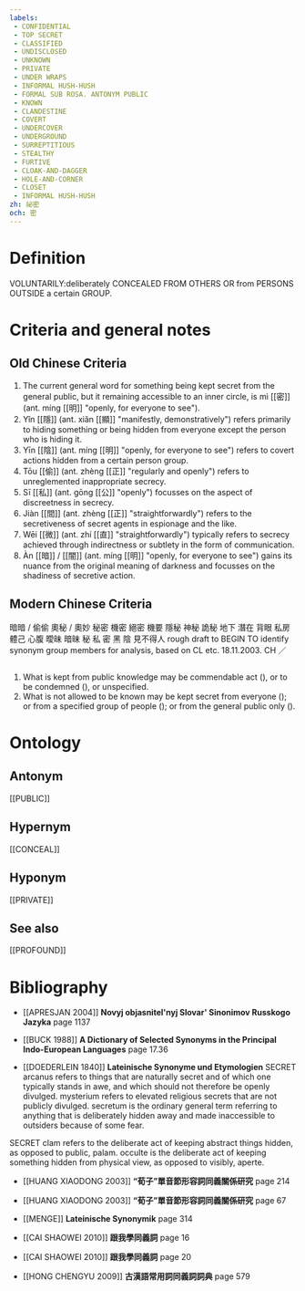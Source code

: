 ```yaml
---
labels: 
 - CONFIDENTIAL
 - TOP SECRET
 - CLASSIFIED
 - UNDISCLOSED
 - UNKNOWN
 - PRIVATE
 - UNDER WRAPS
 - INFORMAL HUSH-HUSH
 - FORMAL SUB ROSA. ANTONYM PUBLIC
 - KNOWN
 - CLANDESTINE
 - COVERT
 - UNDERCOVER
 - UNDERGROUND
 - SURREPTITIOUS
 - STEALTHY
 - FURTIVE
 - CLOAK-AND-DAGGER
 - HOLE-AND-CORNER
 - CLOSET
 - INFORMAL HUSH-HUSH
zh: 祕密
och: 密
---
```


# Definition
VOLUNTARILY:deliberately CONCEALED FROM OTHERS OR from PERSONS OUTSIDE a certain GROUP.
# Criteria and general notes
## Old Chinese Criteria
1. The current general word for something being kept secret from the general public, but it remaining accessible to an inner circle, is mì [[密]] (ant. míng [[明]] "openly, for everyone to see").
2. Yǐn [[隱]] (ant. xiǎn [[顯]] "manifestly, demonstratively") refers primarily to hiding something or being hidden from everyone except the person who is hiding it.
3. Yīn [[陰]] (ant. míng [[明]] "openly, for everyone to see") refers to covert actions hidden from a certain person group.
4. Tōu [[偷]] (ant. zhèng [[正]] "regularly and openly") refers to unreglemented inappropriate secrecy.
5. Sī [[私]] (ant. gōng [[公]] "openly") focusses on the aspect of discreetness in secrecy.
6. Jiàn [[間]] (ant. zhèng [[正]] "straightforwardly") refers to the secretiveness of secret agents in espionage and the like.
7. Wēi [[微]] (ant. zhí [[直]] "straightforwardly") typically refers to secrecy achieved through indirectness or subtlety in the form of communication.
8. Àn [[暗]] / [[闇]] (ant. míng [[明]] "openly, for everyone to see") gains its nuance from the original meaning of darkness and focusses on the shadiness of secretive action.
## Modern Chinese Criteria
暗暗 / 偷偷
奧秘 / 奧妙
秘密
機密
絕密
機要
隱秘
神秘
詭秘
地下
潛在
背眼
私房
體己
心腹
曖昧
暗昧
秘
私
密
黑
陰
見不得人
rough draft to BEGIN TO identify synonym group members for analysis, based on CL etc. 18.11.2003. CH ／
## 
1. What is kept from public knowledge may be commendable act (), or to be condemned (), or unspecified.
2. What is not allowed to be known may be kept secret from everyone (); or from a specified group of people (); or from the general public only ().
# Ontology

## Antonym
[[PUBLIC]]
## Hypernym
[[CONCEAL]]
## Hyponym
[[PRIVATE]]
## See also
[[PROFOUND]]
# Bibliography
- [[APRESJAN 2004]]
**Novyj objasnitel'nyj Slovar' Sinonimov Russkogo Jazyka** page 1137

- [[BUCK 1988]]
**A Dictionary of Selected Synonyms in the Principal Indo-European Languages** page 17.36

- [[DOEDERLEIN 1840]]
**Lateinische Synonyme und Etymologien** 
SECRET
arcanus refers to things that are naturally secret and of which one typically stands in awe, and which should not therefore be openly divulged.
mysterium refers to elevated religious secrets that are not publicly divulged.
secretum is the ordinary general term referring to anything that is deliberately hidden away and made inaccessible to outsiders because of some fear.

SECRET
clam refers to the deliberate act of keeping abstract things hidden, as opposed to public, palam.
occulte is the deliberate act of keeping something hidden from physical view, as opposed to visibly, aperte.
- [[HUANG XIAODONG 2003]]
**“荀子”單音節形容詞同義關係研究** page 214

- [[HUANG XIAODONG 2003]]
**“荀子”單音節形容詞同義關係研究** page 67

- [[MENGE]]
**Lateinische Synonymik** page 314

- [[CAI SHAOWEI 2010]]
**跟我學同義詞** page 16

- [[CAI SHAOWEI 2010]]
**跟我學同義詞** page 20

- [[HONG CHENGYU 2009]]
**古漢語常用詞同義詞詞典** page 579
